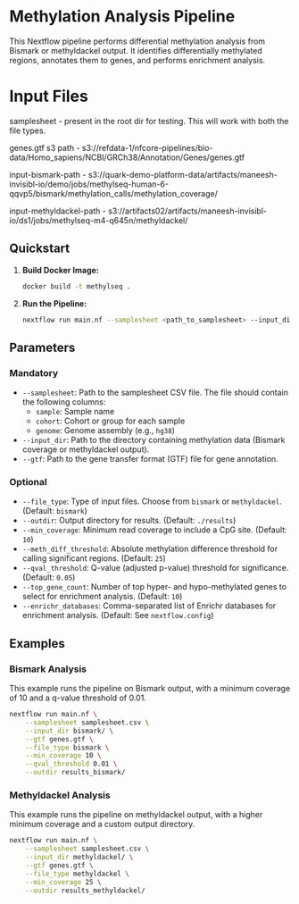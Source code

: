 # Methylation Analysis Pipeline

This Nextflow pipeline performs differential methylation analysis from Bismark or methyldackel output. It identifies differentially methylated regions, annotates them to genes, and performs enrichment analysis.

# Input Files

samplesheet - present in the root dir for testing. This will work with both the file types.

genes.gtf s3 path - s3://refdata-1/nfcore-pipelines/bio-data/Homo_sapiens/NCBI/GRCh38/Annotation/Genes/genes.gtf

input-bismark-path - s3://quark-demo-platform-data/artifacts/maneesh-invisibl-io/demo/jobs/methylseq-human-6-qqvp5/bismark/methylation_calls/methylation_coverage/

input-methyldackel-path - s3://artifacts02/artifacts/maneesh-invisibl-io/ds1/jobs/methylseq-m4-q645n/methyldackel/

## Quickstart

1.  **Build Docker Image:**
    ```bash
    docker build -t methylseq .
    ```

2.  **Run the Pipeline:**
    ```bash
    nextflow run main.nf --samplesheet <path_to_samplesheet> --input_dir <path_to_input_data> --gtf <path_to_gtf>
    ```

## Parameters

### Mandatory

*   `--samplesheet`: Path to the samplesheet CSV file. The file should contain the following columns:
    *   `sample`: Sample name
    *   `cohort`: Cohort or group for each sample
    *   `genome`: Genome assembly (e.g., `hg38`)
*   `--input_dir`: Path to the directory containing methylation data (Bismark coverage or methyldackel output).
*   `--gtf`: Path to the gene transfer format (GTF) file for gene annotation.

### Optional

*   `--file_type`: Type of input files. Choose from `bismark` or `methyldackel`. (Default: `bismark`)
*   `--outdir`: Output directory for results. (Default: `./results`)
*   `--min_coverage`: Minimum read coverage to include a CpG site. (Default: `10`)
*   `--meth_diff_threshold`: Absolute methylation difference threshold for calling significant regions. (Default: `25`)
*   `--qval_threshold`: Q-value (adjusted p-value) threshold for significance. (Default: `0.05`)
*   `--top_gene_count`: Number of top hyper- and hypo-methylated genes to select for enrichment analysis. (Default: `10`)
*   `--enrichr_databases`: Comma-separated list of Enrichr databases for enrichment analysis. (Default: See `nextflow.config`)

## Examples

### Bismark Analysis

This example runs the pipeline on Bismark output, with a minimum coverage of 10 and a q-value threshold of 0.01.

```bash
nextflow run main.nf \
    --samplesheet samplesheet.csv \
    --input_dir bismark/ \
    --gtf genes.gtf \
    --file_type bismark \
    --min_coverage 10 \
    --qval_threshold 0.01 \
    --outdir results_bismark/
```

### Methyldackel Analysis

This example runs the pipeline on methyldackel output, with a higher minimum coverage and a custom output directory.

```bash
nextflow run main.nf \
    --samplesheet samplesheet.csv \
    --input_dir methyldackel/ \
    --gtf genes.gtf \
    --file_type methyldackel \
    --min_coverage 25 \
    --outdir results_methyldackel/
```